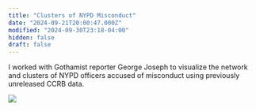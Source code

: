 ```yaml
---
title: "Clusters of NYPD Misconduct"
date: "2024-09-21T20:00:47.000Z"
modified: "2024-09-30T23:18-04:00"
hidden: false
draft: false
---
```

I worked with Gothamist reporter George Joseph to visualize the network and clusters of NYPD officers accused of misconduct using previously unreleased CCRB data.

![](https://res.cloudinary.com/ejf/image/upload/fl_progressive:semi,c_scale,dpr_auto,w_1280/v1624505769/Screen_Shot_2021-06-21_at_8.58.50_PM.jpg)